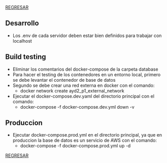 [REGRESAR](../README.md)

## Desarrollo

-   Los .env de cada servidor deben estar bien definidos para trabajar con localhost

## Build testing

-   Eliminar los comentarios del docker-compose de la carpeta database
-   Para hacer el testing de los contenedores en un entorno local, primero se debe levantar el contenedor de base de datos
-   Segundo se debe crear una red externa en docker con el comando: 
    -   docker network create ayd2_p1_external_network
-   Ejecutar el docker-compose.dev.yaml del directorio principal con el comando:
    -   docker-compose -f docker-compose.dev.yml down -v

## Produccion

-   Ejecutar docker-compose.prod.yml en el directorio principal, ya que en produccion la base de datos es un servicio de AWS con el comando:
    -   docker-compose -f docker-compose.prod.yml up -d

[REGRESAR](../README.md)
